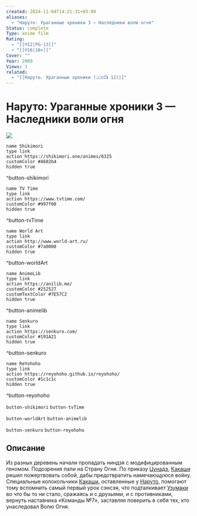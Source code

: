 ```yaml
---
created: 2024-11-04T14:21:31+03:00
aliases:
  - "Наруто: Ураганные хроники 3 — Наследники воли огня"
Status: complete
Type: anime film
Rating:
  - "[[®️12|PG-13]]"
  - "[[®️16|16+]]"
Cover: ""
Year: 2009
Views: 1
related:
  - "[[Наруто. Ураганные хроники (🇯🇵📺 12)]]"
---
```


# Наруто: Ураганные хроники 3 — Наследники воли огня

![](https://nyaa.shikimori.one/uploads/poster/animes/6325/dc633c4c5c4e0ec220349de293aa0856.jpeg)

```button
name Shikimori
type link
action https://shikimori.one/animes/6325
customColor #4682b4
hidden true
```
^button-shikimori

```button
name TV Time
type link
action https://www.tvtime.com/
customColor #997f00
hidden true
```
^button-tvTime

```button
name World Art
type link
action http://www.world-art.ru/
customColor #7a0000
hidden true
```
^button-worldArt

```button
name AnimeLib
type link
action https://anilib.me/
customColor #252527
customTextColor #7E57C2
hidden true
```
^button-animelib

```button
name Senkuro
type link
action https://senkuro.com/
customColor #191A21
hidden true
```
^button-senkuro

```button
name ReYohoho
type link
action https://reyohoho.github.io/reyohoho/
customColor #1c1c1c
hidden true
```
^button-reyohoho

`button-shikimori` `button-tvTime`

`button-worldArt` `button-animelib`

`button-senkuro` `button-reyohoho`

## Описание

Из разных деревень начали пропадать ниндзя с модифицированным геномом. Подозрения пали на Страну Огня. По приказу [Цунадэ](https://shikimori.one/characters/2767-tsunade), [Какаши](https://shikimori.one/characters/85-kakashi-hatake) решил пожертвовать собой, дабы предотвратить намечающуюся войну. Специальные колокольчики [Какаши](https://shikimori.one/characters/85-kakashi-hatake), оставленные у [Наруто](https://shikimori.one/characters/z17-naruto-uzumaki), помогают тому вспомнить самый первый урок сэнсэя, что подталкивает [Узумаки](https://shikimori.one/characters/z17-naruto-uzumaki) во что бы то ни стало, сражаясь и с друзьями, и с противниками, вернуть наставника «Команды №7», заставляя поверить в себя тех, кто унаследовал Волю Огня.
